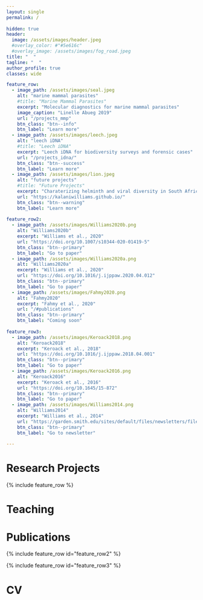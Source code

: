 ```yaml
---
layout: single
permalink: / 
     
hidden: true
header:
  image: /assets/images/header.jpeg
  #overlay_color: #"#5e616c"
  #overlay_image: /assets/images/fog_road.jpeg
title: "  "
tagline: "  "   
author_profile: true
classes: wide

feature_row:
  - image_path: /assets/images/seal.jpeg
    alt: "marine mammal parasites"
    #title: "Marine Mammal Parasites"
    excerpt: "Molecular diagnostics for marine mammal parasites"
    image_caption: "Linelle Abueg 2019"
    url: "/projects_mmp"
    btn_class: "btn--info"
    btn_label: "Learn more"
  - image_path: /assets/images/leech.jpeg
    alt: "leech iDNA"
    #title: "Leech iDNA"
    excerpt: "Leech iDNA for biodiversity surveys and forensic cases"
    url: "/projects_idna/"
    btn_class: "btn--success"
    btn_label: "Learn more"
  - image_path: /assets/images/lion.jpeg
    alt: "future projects"
    #title: "Future Projects"
    excerpt: "Charaterizing helminth and viral diversity in South African wildlife"
    url: "https://kalaniwilliams.github.io/"
    btn_class: "btn--warning"
    btn_label: "Learn more"
    
feature_row2:
  - image_path: /assets/images/Williams2020b.png
    alt: "Williams2020b"
    excerpt: "Williams et al., 2020"
    url: "https://doi.org/10.1007/s10344-020-01419-5"
    btn_class: "btn--primary"
    btn_label: "Go to paper"
  - image_path: /assets/images/Williams2020a.png
    alt: "Williams2020a"
    excerpt: "Williams et al., 2020"
    url: "https://doi.org/10.1016/j.ijppaw.2020.04.012"
    btn_class: "btn--primary"
    btn_label: "Go to paper"
  - image_path: /assets/images/Fahmy2020.png
    alt: "Fahmy2020"
    excerpt: "Fahmy et al., 2020"
    url: "/#publications"
    btn_class: "btn--primary"
    btn_label: "Coming soon"
    
feature_row3:
  - image_path: /assets/images/Keroack2018.png
    alt: "Keroack2018"
    excerpt: "Keroack et al., 2018"
    url: "https://doi.org/10.1016/j.ijppaw.2018.04.001"
    btn_class: "btn--primary"
    btn_label: "Go to paper"
  - image_path: /assets/images/Keroack2016.png
    alt: "Keroack2016"
    excerpt: "Keroack et al., 2016"
    url: "https://doi.org/10.1645/15-872"
    btn_class: "btn--primary"
    btn_label: "Go to paper"
  - image_path: /assets/images/Williams2014.png
    alt: "Williams2014"
    excerpt: "Williams et al., 2014"
    url: "https://garden.smith.edu/sites/default/files/newsletters/files/newsfall14.pdf"
    btn_class: "btn--primary"
    btn_label: "Go to newsletter"
 
---
```


# Research Projects

{% include feature_row %}

# Teaching

# Publications

{% include feature_row id="feature_row2" %}

{% include feature_row id="feature_row3" %}

# CV

